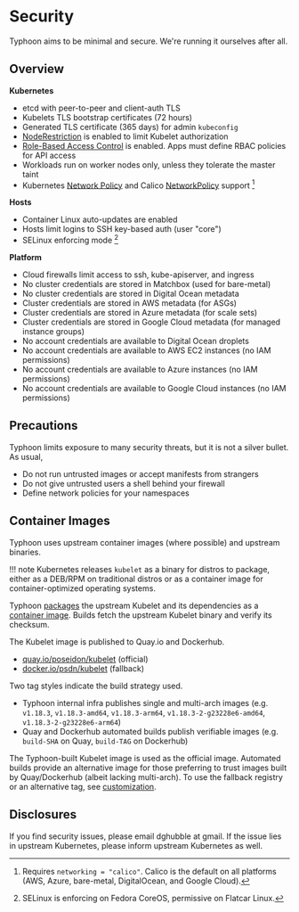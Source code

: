 # Security

Typhoon aims to be minimal and secure. We're running it ourselves after all.

## Overview

**Kubernetes**

* etcd with peer-to-peer and client-auth TLS
* Kubelets TLS bootstrap certificates (72 hours)
* Generated TLS certificate (365 days) for admin `kubeconfig`
* [NodeRestriction](https://kubernetes.io/docs/reference/access-authn-authz/node/) is enabled to limit Kubelet authorization
* [Role-Based Access Control](https://kubernetes.io/docs/admin/authorization/rbac/) is enabled. Apps must define RBAC policies for API access
* Workloads run on worker nodes only, unless they tolerate the master taint
* Kubernetes [Network Policy](https://kubernetes.io/docs/concepts/services-networking/network-policies/) and Calico [NetworkPolicy](https://docs.projectcalico.org/latest/reference/calicoctl/resources/networkpolicy) support [^1]

[^1]: Requires `networking = "calico"`. Calico is the default on all platforms (AWS, Azure, bare-metal, DigitalOcean, and Google Cloud).

**Hosts**

* Container Linux auto-updates are enabled
* Hosts limit logins to SSH key-based auth (user "core")
* SELinux enforcing mode [^2]

[^2]: SELinux is enforcing on Fedora CoreOS, permissive on Flatcar Linux.

**Platform**

* Cloud firewalls limit access to ssh, kube-apiserver, and ingress
* No cluster credentials are stored in Matchbox (used for bare-metal)
* No cluster credentials are stored in Digital Ocean metadata
* Cluster credentials are stored in AWS metadata (for ASGs)
* Cluster credentials are stored in Azure metadata (for scale sets)
* Cluster credentials are stored in Google Cloud metadata (for managed instance groups)
* No account credentials are available to Digital Ocean droplets
* No account credentials are available to AWS EC2 instances (no IAM permissions)
* No account credentials are available to Azure instances (no IAM permissions)
* No account credentials are available to Google Cloud instances (no IAM permissions)

## Precautions

Typhoon limits exposure to many security threats, but it is not a silver bullet. As usual,

* Do not run untrusted images or accept manifests from strangers
* Do not give untrusted users a shell behind your firewall
* Define network policies for your namespaces

## Container Images

Typhoon uses upstream container images (where possible) and upstream binaries.

!!! note
    Kubernetes releases `kubelet` as a binary for distros to package, either as a DEB/RPM on traditional distros or as a container image for container-optimized operating systems.

Typhoon [packages](https://github.com/poseidon/kubelet) the upstream Kubelet and its dependencies as a [container image](https://quay.io/repository/poseidon/kubelet). Builds fetch the upstream Kubelet binary and verify its checksum.

The Kubelet image is published to Quay.io and Dockerhub.

* [quay.io/poseidon/kubelet](https://quay.io/repository/poseidon/kubelet) (official)
* [docker.io/psdn/kubelet](https://hub.docker.com/r/psdn/kubelet) (fallback)

Two tag styles indicate the build strategy used.

* Typhoon internal infra publishes single and multi-arch images (e.g. `v1.18.3`, `v1.18.3-amd64`, `v1.18.3-arm64`, `v1.18.3-2-g23228e6-amd64`, `v1.18.3-2-g23228e6-arm64`)
* Quay and Dockerhub automated builds publish verifiable images (e.g. `build-SHA` on Quay, `build-TAG` on Dockerhub)

The Typhoon-built Kubelet image is used as the official image. Automated builds provide an alternative image for those preferring to trust images built by Quay/Dockerhub (albeit lacking multi-arch). To use the fallback registry or an alternative tag, see [customization](/advanced/customization.md#kubelet).

## Disclosures

If you find security issues, please email dghubble at gmail. If the issue lies in upstream Kubernetes, please inform upstream Kubernetes as well.

